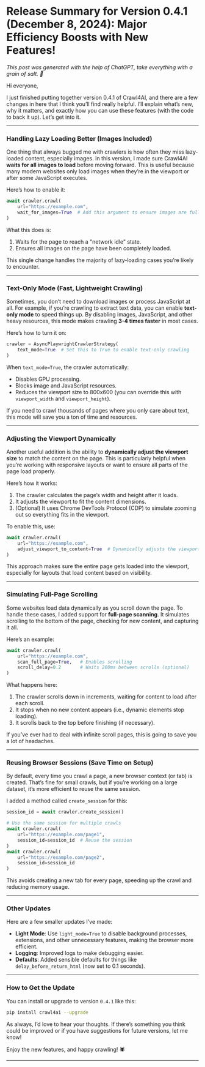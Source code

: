 # Release Summary for Version 0.4.1 (December 8, 2024): Major Efficiency Boosts with New Features!

_This post was generated with the help of ChatGPT, take everything with a grain of salt. 🧂_

Hi everyone,

I just finished putting together version 0.4.1 of Crawl4AI, and there are a few changes in here that I think you’ll find really helpful. I’ll explain what’s new, why it matters, and exactly how you can use these features (with the code to back it up). Let’s get into it.

---

### Handling Lazy Loading Better (Images Included)

One thing that always bugged me with crawlers is how often they miss lazy-loaded content, especially images. In this version, I made sure Crawl4AI **waits for all images to load** before moving forward. This is useful because many modern websites only load images when they’re in the viewport or after some JavaScript executes.

Here’s how to enable it:

```python
await crawler.crawl(
    url="https://example.com",
    wait_for_images=True  # Add this argument to ensure images are fully loaded
)
```

What this does is:

1. Waits for the page to reach a "network idle" state.
2. Ensures all images on the page have been completely loaded.


This single change handles the majority of lazy-loading cases you’re likely to encounter.

---

### Text-Only Mode (Fast, Lightweight Crawling)

Sometimes, you don’t need to download images or process JavaScript at all. For example, if you’re crawling to extract text data, you can enable **text-only mode** to speed things up. By disabling images, JavaScript, and other heavy resources, this mode makes crawling **3-4 times faster** in most cases.

Here’s how to turn it on:

```python
crawler = AsyncPlaywrightCrawlerStrategy(
    text_mode=True  # Set this to True to enable text-only crawling
)
```

When `text_mode=True`, the crawler automatically:

- Disables GPU processing.
- Blocks image and JavaScript resources.
- Reduces the viewport size to 800x600 (you can override this with `viewport_width` and `viewport_height`).


If you need to crawl thousands of pages where you only care about text, this mode will save you a ton of time and resources.

---

### Adjusting the Viewport Dynamically

Another useful addition is the ability to **dynamically adjust the viewport size** to match the content on the page. This is particularly helpful when you’re working with responsive layouts or want to ensure all parts of the page load properly.

Here’s how it works:

1. The crawler calculates the page’s width and height after it loads.
2. It adjusts the viewport to fit the content dimensions.
3. (Optional) It uses Chrome DevTools Protocol (CDP) to simulate zooming out so everything fits in the viewport.


To enable this, use:

```python
await crawler.crawl(
    url="https://example.com",
    adjust_viewport_to_content=True  # Dynamically adjusts the viewport
)
```

This approach makes sure the entire page gets loaded into the viewport, especially for layouts that load content based on visibility.

---

### Simulating Full-Page Scrolling

Some websites load data dynamically as you scroll down the page. To handle these cases, I added support for **full-page scanning**. It simulates scrolling to the bottom of the page, checking for new content, and capturing it all.

Here’s an example:

```python
await crawler.crawl(
    url="https://example.com",
    scan_full_page=True,   # Enables scrolling
    scroll_delay=0.2       # Waits 200ms between scrolls (optional)
)
```

What happens here:

1. The crawler scrolls down in increments, waiting for content to load after each scroll.
2. It stops when no new content appears (i.e., dynamic elements stop loading).
3. It scrolls back to the top before finishing (if necessary).


If you’ve ever had to deal with infinite scroll pages, this is going to save you a lot of headaches.

---

### Reusing Browser Sessions (Save Time on Setup)

By default, every time you crawl a page, a new browser context (or tab) is created. That’s fine for small crawls, but if you’re working on a large dataset, it’s more efficient to reuse the same session.

I added a method called `create_session` for this:

```python
session_id = await crawler.create_session()

# Use the same session for multiple crawls
await crawler.crawl(
    url="https://example.com/page1",
    session_id=session_id  # Reuse the session
)
await crawler.crawl(
    url="https://example.com/page2",
    session_id=session_id
)
```

This avoids creating a new tab for every page, speeding up the crawl and reducing memory usage.

---

### Other Updates

Here are a few smaller updates I’ve made:

- **Light Mode**: Use `light_mode=True` to disable background processes, extensions, and other unnecessary features, making the browser more efficient.
- **Logging**: Improved logs to make debugging easier.
- **Defaults**: Added sensible defaults for things like `delay_before_return_html` (now set to 0.1 seconds).


---

### How to Get the Update

You can install or upgrade to version `0.4.1` like this:

```bash
pip install crawl4ai --upgrade
```

As always, I’d love to hear your thoughts. If there’s something you think could be improved or if you have suggestions for future versions, let me know!

Enjoy the new features, and happy crawling! 🕷️

---


